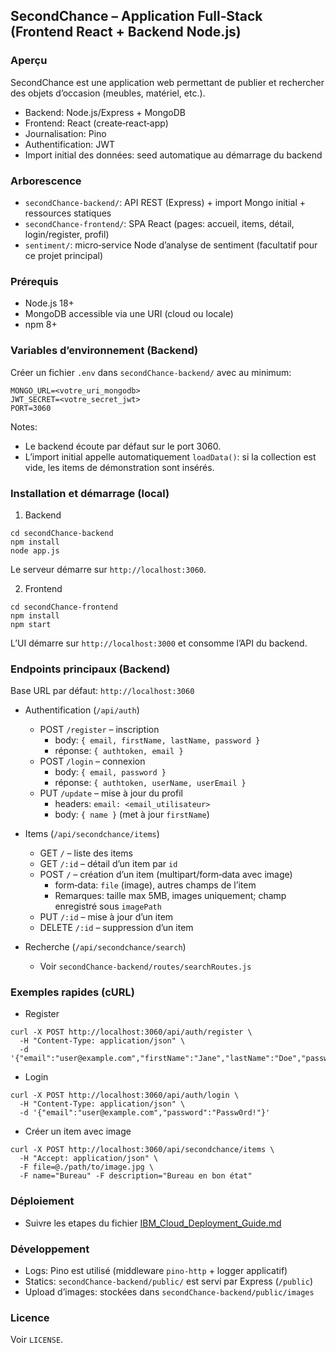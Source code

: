 ## SecondChance – Application Full‑Stack (Frontend React + Backend Node.js)

### Aperçu
SecondChance est une application web permettant de publier et rechercher des objets d’occasion (meubles, matériel, etc.).
- Backend: Node.js/Express + MongoDB
- Frontend: React (create‑react‑app)
- Journalisation: Pino
- Authentification: JWT
- Import initial des données: seed automatique au démarrage du backend


### Arborescence
- `secondChance-backend/`: API REST (Express) + import Mongo initial + ressources statiques
- `secondChance-frontend/`: SPA React (pages: accueil, items, détail, login/register, profil)
- `sentiment/`: micro‑service Node d’analyse de sentiment (facultatif pour ce projet principal)

### Prérequis
- Node.js 18+
- MongoDB accessible via une URI (cloud ou locale)
- npm 8+

### Variables d’environnement (Backend)
Créer un fichier `.env` dans `secondChance-backend/` avec au minimum:
```
MONGO_URL=<votre_uri_mongodb>
JWT_SECRET=<votre_secret_jwt>
PORT=3060
```
Notes:
- Le backend écoute par défaut sur le port 3060.
- L’import initial appelle automatiquement `loadData()`: si la collection est vide, les items de démonstration sont insérés.

### Installation et démarrage (local)
1) Backend
```
cd secondChance-backend
npm install
node app.js
```
Le serveur démarre sur `http://localhost:3060`.

2) Frontend
```
cd secondChance-frontend
npm install
npm start
```
L’UI démarre sur `http://localhost:3000` et consomme l’API du backend.

### Endpoints principaux (Backend)
Base URL par défaut: `http://localhost:3060`

- Authentification (`/api/auth`)
  - POST `/register` – inscription
    - body: `{ email, firstName, lastName, password }`
    - réponse: `{ authtoken, email }`
  - POST `/login` – connexion
    - body: `{ email, password }`
    - réponse: `{ authtoken, userName, userEmail }`
  - PUT `/update` – mise à jour du profil
    - headers: `email: <email_utilisateur>`
    - body: `{ name }` (met à jour `firstName`)

- Items (`/api/secondchance/items`)
  - GET `/` – liste des items
  - GET `/:id` – détail d’un item par `id`
  - POST `/` – création d’un item (multipart/form‑data avec image)
    - form‑data: `file` (image), autres champs de l’item
    - Remarques: taille max 5MB, images uniquement; champ enregistré sous `imagePath`
  - PUT `/:id` – mise à jour d’un item
  - DELETE `/:id` – suppression d’un item

- Recherche (`/api/secondchance/search`)
  - Voir `secondChance-backend/routes/searchRoutes.js`

### Exemples rapides (cURL)
- Register
```
curl -X POST http://localhost:3060/api/auth/register \
  -H "Content-Type: application/json" \
  -d '{"email":"user@example.com","firstName":"Jane","lastName":"Doe","password":"Passw0rd!"}'
```
- Login
```
curl -X POST http://localhost:3060/api/auth/login \
  -H "Content-Type: application/json" \
  -d '{"email":"user@example.com","password":"Passw0rd!"}'
```
- Créer un item avec image
```
curl -X POST http://localhost:3060/api/secondchance/items \
  -H "Accept: application/json" \
  -F file=@./path/to/image.jpg \
  -F name="Bureau" -F description="Bureau en bon état"
```

### Déploiement
- Suivre les etapes du fichier [IBM_Cloud_Deployment_Guide.md](https://github.com/terravidhal/backend-nodejs-capstone/blob/main/IBM_Cloud_Deployment_Guide.md)


### Développement
- Logs: Pino est utilisé (middleware `pino-http` + logger applicatif)
- Statics: `secondChance-backend/public/` est servi par Express (`/public`)
- Upload d’images: stockées dans `secondChance-backend/public/images`

### Licence
Voir `LICENSE`.
